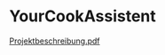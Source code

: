 # YourCookAssistent
[Projektbeschreibung.pdf](https://github.com/AlinaMeisner/YourCookAssistent/files/9736870/Projektbeschreibung.pdf)
